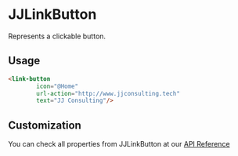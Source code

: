 # JJLinkButton

Represents a clickable button.

## Usage

```html
<link-button 
        icon="@Home" 
        url-action="http://www.jjconsulting.tech"
        text="JJ Consulting"/>
```

## Customization

You can check all properties from JJLinkButton at our [API Reference](https://portal.jjconsulting.com.br/jjdoc/lib/JJMasterData.Core.WebComponents.JJLinkButton.html)
